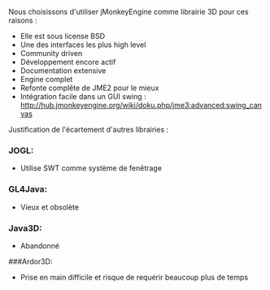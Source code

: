 Nous choisissons d'utiliser jMonkeyEngine comme librairie 3D pour ces 
raisons : 

- Elle est sous license BSD
- Une des interfaces les plus high level
- Community driven
- Développement encore actif
- Documentation extensive
- Engine complet
- Refonte complête de JME2 pour le mieux
- Intégration facile dans un GUI swing : 
http://hub.jmonkeyengine.org/wiki/doku.php/jme3:advanced:swing_canvas


Justification de l'écartement d'autres librairies : 

### JOGL:
-  Utilise SWT comme système de fenêtrage

### GL4Java:

- Vieux et obsolète

### Java3D:

- Abandonné

###Ardor3D:

- Prise en main difficile et risque de requérir beaucoup plus de temps
